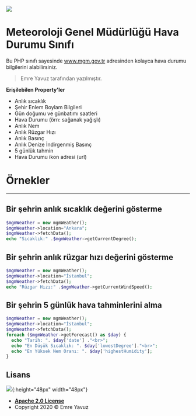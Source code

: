 ![](https://i.ibb.co/8r0K7fW/banner.png)

# Meteoroloji Genel Müdürlüğü Hava Durumu Sınıfı

Bu PHP sınıfı sayesinde www.mgm.gov.tr adresinden kolayca hava durumu bilgilerini alabilirsiniz. 
> Emre Yavuz tarafından yazılmıştır.

**Erişilebilen Property'ler**

- Anlık sıcaklık
- Şehir Enlem Boylam Bilgileri
- Gün doğumu ve günbatımı saatleri
- Hava Durumu (örn: sağanak yağışlı)
- Anlık Nem
- Anlık Rüzgar Hızı
- Anlık Basınç
- Anlık Denize İndirgenmiş Basınç
- 5 günlük tahmin
- Hava Durumu ikon adresi (url)


# Örnekler
---
## Bir şehrin anlık sıcaklık değerini gösterme

```php
$mgmWeather = new mgmWeather();
$mgmWeather->location="Ankara";
$mgmWeather->fetchData();
echo "Sıcaklık:" .$mgmWeather->getCurrentDegree();
```



## Bir şehrin anlık rüzgar hızı değerini gösterme

```php
$mgmWeather = new mgmWeather();
$mgmWeather->location="İstanbul";
$mgmWeather->fetchData();
echo "Rüzgar Hızı:" .$mgmWeather->getCurrentWindSpeed();
```

## Bir şehrin 5 günlük hava tahminlerini alma

```php
$mgmWeather = new mgmWeather();
$mgmWeather->location="İstanbul";
$mgmWeather->fetchData();
foreach ($mgmWeather->getForecast() as $day) {
  echo "Tarih: ". $day['date'] ."<br>";
  echo "En Düşük Sıcaklık: ". $day['lowestDegree']."<br>";
  echo "En Yüksek Nem Oranı: ". $day['highestHumidity'];
}
```

## Lisans

![](https://opensource.org/files/osi_keyhole_300X300_90ppi_0.png){:height="48px" width="48px"}

- **[Apache 2.0 License](https://www.apache.org/licenses/LICENSE-2.0)**
- Copyright 2020 © Emre Yavuz
